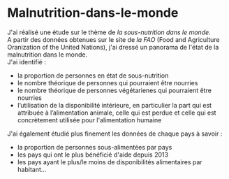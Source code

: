 # Malnutrition-dans-le-monde    
J'ai réalisé une étude sur le thème de *la sous-nutrition dans le monde*.   
A partir des données obtenues sur le site de *la FAO* (Food and Agriculture Oranization of the United Nations), j'ai dressé un panorama de l'état de la malnutrition dans le monde.   
J'ai identifié :   
* la proportion de personnes en état de sous-nutrition     
* le nombre théorique de personnes qui pourraient être nourries   
* le nombre théorique de personnes végétarienes qui pourraient être nourries  
* l’utilisation de la disponibilité intérieure, en particulier la part qui est attribuée à l’alimentation animale, celle qui est perdue et celle qui est concrètement utilisée pour l'alimentation humaine   

J'ai également étudié plus finement les données de chaque pays à savoir :  
* la proportion de personnes sous-alimentées par pays  
* les pays qui ont le plus bénéficié d'aide depuis 2013
* les pays ayant le plus/le moins de disponibilités alimentaires par habitant...  
